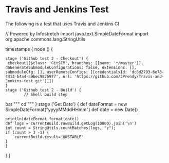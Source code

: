 # Travis and Jenkins Test

The following is a test that uses Travis and Jenkins CI

// Powered by Infostretch 
import java.text.SimpleDateFormat
import org.apache.commons.lang.StringUtils

timestamps {
node () {

	stage ('Github test 2 - Checkout') {
 	 checkout([$class: 'GitSCM', branches: [[name: '*/master']], doGenerateSubmoduleConfigurations: false, extensions: [], submoduleCfg: [], userRemoteConfigs: [[credentialsId: 'dc6d2793-6e78-4413-b4a4-a9bec987b977', url: 'https://github.com/JPrendy/Travis-and-Jenkins-test.git']]]) 
	}
	stage ('Github test 2 - Build') {
 			// Shell build step
bat """ 
cd
 """ 
	}
	stage ('Get Date') {
            def dateFormat = new SimpleDateFormat("yyyyMMddHHmm")
    def date = new Date()

    println(dateFormat.format(date))
    def logs = currentBuild.rawBuild.getLog(10000).join('\n')
    int count = StringUtils.countMatches(logs, "z");
    if (count > 3 -1) {
        currentBuild.result='UNSTABLE'
    }
	}
}
}
